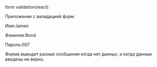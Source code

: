form validation(react)


Приложение с валидацией форм

Имя:James

Фамилия:Bond

Пароль:007

Форма выводит разные сообщения когда нет данных, и когда данные введены не верно.
